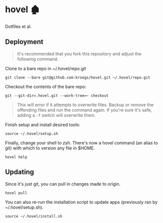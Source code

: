 # hovel 🏚

Dotfiles et al.

## Deployment

> It's recommended that you fork this repository and adjust the following command.

Clone to a bare repo in ~/.hovel/repo.git

```shell
git clone --bare git@github.com:kroogs/hovel.git ~/.hovel/repo.git
```

Checkout the contents of the bare repo:

```shell
git --git-dir=.hovel.git --work-tree=~ checkout 
```
> This will error if it attempts to overwrite files. Backup or remove the offending
> files and run the command again. If you're sure it's safe, adding a ```-f``` switch
> will overwrite them.

Finish setup and install desired tools:

```shell
source ~/.hovel/setup.sh
```

Finally, change your shell to zsh. There's now a hovel command
(an alias to git) with which to version any file in $HOME.

```shell
hovel help
```

## Updating

Since it's just git, you can pull in changes made to origin.
```shell
hovel pull
```

You can also re-run the installation script to update apps
(previously ran by ~/.hovel/setup.sh).
```shell
source ~/.hovel/install.sh
```
